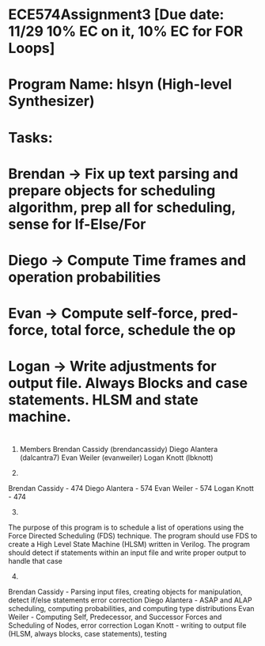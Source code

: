 # ECE574Assignment3 [Due date: 11/29 10% EC on it, 10% EC for FOR Loops]

# Program Name: hlsyn (High-level Synthesizer)
  # Tasks: 
  #   Brendan -> Fix up text parsing and prepare objects for scheduling algorithm, prep all for scheduling, sense for If-Else/For
  #   Diego -> Compute Time frames and operation probabilities 
  #   Evan -> Compute self-force, pred-force, total force, schedule the op 
  #   Logan -> Write adjustments for output file.  Always Blocks and case statements.  HLSM and state machine.
  #


1. Members
Brendan Cassidy (brendancassidy)
Diego Alantera (dalcantra7)
Evan Weiler (evanweiler)
Logan Knott (lbknott)

2.
Brendan Cassidy - 474
Diego Alantera - 574
Evan Weiler - 574
Logan Knott - 474

3. 
The purpose of this program is to schedule a list of operations using the Force Directed Scheduling (FDS) technique. The program should use FDS to create a High Level State Machine (HLSM) written in Verilog. The program should detect if statements within an input file and write proper output to handle that case

4. 
Brendan Cassidy - Parsing input files, creating objects for manipulation, detect if/else statements error correction
Diego Alantera - ASAP and ALAP scheduling, computing probabilities, and computing type distributions
Evan Weiler - Computing Self, Predecessor, and Successor Forces and Scheduling of Nodes, error correction
Logan Knott - writing to output file (HLSM, always blocks, case statements), testing
